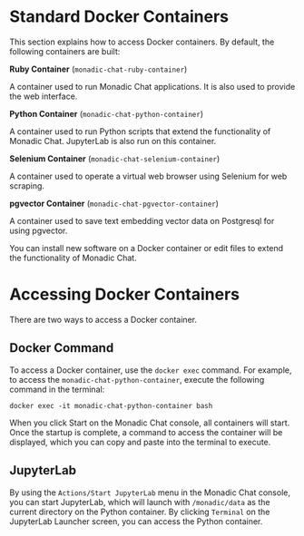# Standard Docker Containers

This section explains how to access Docker containers. By default, the following containers are built:

**Ruby Container** (`monadic-chat-ruby-container`)

A container used to run Monadic Chat applications. It is also used to provide the web interface.

**Python Container** (`monadic-chat-python-container`)

A container used to run Python scripts that extend the functionality of Monadic Chat. JupyterLab is also run on this container.

**Selenium Container** (`monadic-chat-selenium-container`)

A container used to operate a virtual web browser using Selenium for web scraping.

**pgvector Container** (`monadic-chat-pgvector-container`)

A container used to save text embedding vector data on Postgresql for using pgvector.

You can install new software on a Docker container or edit files to extend the functionality of Monadic Chat.

# Accessing Docker Containers

There are two ways to access a Docker container.

## Docker Command

To access a Docker container, use the `docker exec` command. For example, to access the `monadic-chat-python-container`, execute the following command in the terminal:

```shell
docker exec -it monadic-chat-python-container bash
```

When you click Start on the Monadic Chat console, all containers will start. Once the startup is complete, a command to access the container will be displayed, which you can copy and paste into the terminal to execute.

## JupyterLab

By using the `Actions/Start JupyterLab` menu in the Monadic Chat console, you can start JupyterLab, which will launch with `/monadic/data` as the current directory on the Python container. By clicking `Terminal` on the JupyterLab Launcher screen, you can access the Python container.
